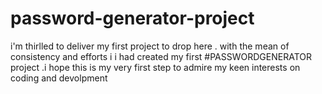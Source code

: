 # password-generator-project
i'm thirlled to deliver my first project to drop here . with the mean of consistency and efforts i i had created my first #PASSWORDGENERATOR project .i hope this is my very first step to admire my keen interests on coding and devolpment
